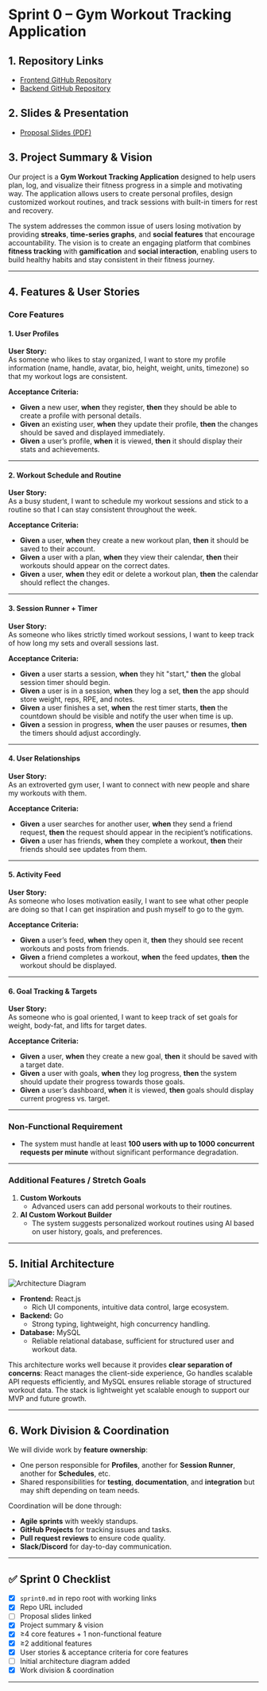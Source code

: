 # Sprint 0 – Gym Workout Tracking Application

## 1. Repository Links
- [Frontend GitHub Repository](https://github.com/Onyelechie/WorkoutPal-Frontend)
- [Backend GitHub Repository](https://github.com/Onyelechie/WorkoutPal-Backend)

## 2. Slides & Presentation
- [Proposal Slides (PDF)](./proposal_slides.pdf) 

## 3. Project Summary & Vision
Our project is a **Gym Workout Tracking Application** designed to help users plan, log, and visualize their fitness progress in a simple and motivating way. The application allows users to create personal profiles, design customized workout routines, and track sessions with built-in timers for rest and recovery.  

The system addresses the common issue of users losing motivation by providing **streaks**, **time-series graphs**, and **social features** that encourage accountability. The vision is to create an engaging platform that combines **fitness tracking** with **gamification** and **social interaction**, enabling users to build healthy habits and stay consistent in their fitness journey.  

---

## 4. Features & User Stories

### Core Features

#### 1. User Profiles
**User Story:**  
As someone who likes to stay organized, I want to store my profile information (name, handle, avatar, bio, height, weight, units, timezone) so that my workout logs are consistent.  

**Acceptance Criteria:**  
- **Given** a new user, **when** they register, **then** they should be able to create a profile with personal details.  
- **Given** an existing user, **when** they update their profile, **then** the changes should be saved and displayed immediately.  
- **Given** a user’s profile, **when** it is viewed, **then** it should display their stats and achievements.  

---

#### 2. Workout Schedule and Routine
**User Story:**  
As a busy student, I want to schedule my workout sessions and stick to a routine so that I can stay consistent throughout the week.  

**Acceptance Criteria:**  
- **Given** a user, **when** they create a new workout plan, **then** it should be saved to their account.  
- **Given** a user with a plan, **when** they view their calendar, **then** their workouts should appear on the correct dates.  
- **Given** a user, **when** they edit or delete a workout plan, **then** the calendar should reflect the changes.  

---

#### 3. Session Runner + Timer
**User Story:**  
As someone who likes strictly timed workout sessions, I want to keep track of how long my sets and overall sessions last.  

**Acceptance Criteria:**  
- **Given** a user starts a session, **when** they hit "start," **then** the global session timer should begin.  
- **Given** a user is in a session, **when** they log a set, **then** the app should store weight, reps, RPE, and notes.  
- **Given** a user finishes a set, **when** the rest timer starts, **then** the countdown should be visible and notify the user when time is up.  
- **Given** a session in progress, **when** the user pauses or resumes, **then** the timers should adjust accordingly.  

---

#### 4. User Relationships
**User Story:**  
As an extroverted gym user, I want to connect with new people and share my workouts with them.  

**Acceptance Criteria:**  
- **Given** a user searches for another user, **when** they send a friend request, **then** the request should appear in the recipient’s notifications.  
- **Given** a user has friends, **when** they complete a workout, **then** their friends should see updates from them.  

---

#### 5. Activity Feed
**User Story:**  
As someone who loses motivation easily, I want to see what other people are doing so that I can get inspiration and push myself to go to the gym.  

**Acceptance Criteria:**  
- **Given** a user’s feed, **when** they open it, **then** they should see recent workouts and posts from friends.  
- **Given** a friend completes a workout, **when** the feed updates, **then** the workout should be displayed.  

---

#### 6. Goal Tracking & Targets
**User Story:**  
As someone who is goal oriented, I want to keep track of set goals for weight, body-fat, and lifts for target dates.  

**Acceptance Criteria:**  
- **Given** a user, **when** they create a new goal, **then** it should be saved with a target date.  
- **Given** a user with goals, **when** they log progress, **then** the system should update their progress towards those goals.  
- **Given** a user’s dashboard, **when** it is viewed, **then** goals should display current progress vs. target.  

---

### Non-Functional Requirement
- The system must handle at least **100 users with up to 1000 concurrent requests per minute** without significant performance degradation.  

---

### Additional Features / Stretch Goals
1. **Custom Workouts**  
   - Advanced users can add personal workouts to their routines.  
2. **AI Custom Workout Builder**  
   - The system suggests personalized workout routines using AI based on user history, goals, and preferences.  

---

## 5. Initial Architecture
![Architecture Diagram](./architecture-diagram.png)

- **Frontend:** React.js  
  - Rich UI components, intuitive data control, large ecosystem.  
- **Backend:** Go  
  - Strong typing, lightweight, high concurrency handling.  
- **Database:** MySQL  
  - Reliable relational database, sufficient for structured user and workout data.  

This architecture works well because it provides **clear separation of concerns**: React manages the client-side experience, Go handles scalable API requests efficiently, and MySQL ensures reliable storage of structured workout data. The stack is lightweight yet scalable enough to support our MVP and future growth.  

---

## 6. Work Division & Coordination
We will divide work by **feature ownership**:  
- One person responsible for **Profiles**, another for **Session Runner**, another for **Schedules**, etc.  
- Shared responsibilities for **testing**, **documentation**, and **integration** but may shift depending on team needs.  

Coordination will be done through:  
- **Agile sprints** with weekly standups.  
- **GitHub Projects** for tracking issues and tasks.  
- **Pull request reviews** to ensure code quality.  
- **Slack/Discord** for day-to-day communication.  

---

## ✅ Sprint 0 Checklist
- [x] `sprint0.md` in repo root with working links  
- [x] Repo URL included  
- [ ] Proposal slides linked  
- [x] Project summary & vision  
- [x] ≥4 core features + 1 non-functional feature  
- [x] ≥2 additional features  
- [x] User stories & acceptance criteria for core features  
- [ ] Initial architecture diagram added  
- [x] Work division & coordination  

---

